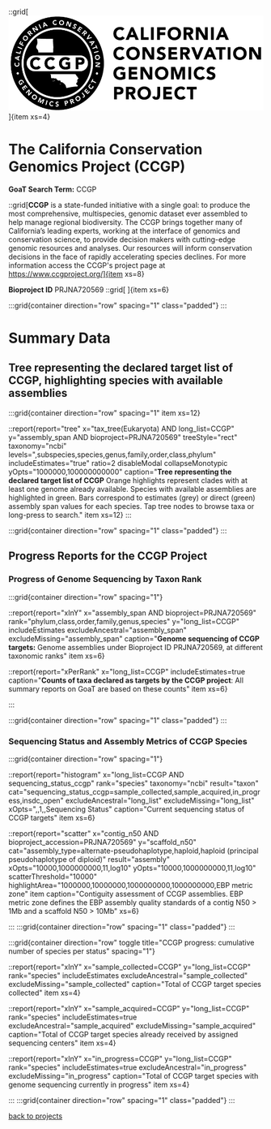 ::grid[![GoaT](/static/images/CCGP.png)]{item xs=4}

# The California Conservation Genomics Project (CCGP)

**GoaT Search Term:** CCGP

::grid[**CCGP** is a state-funded initiative with a single goal: to produce the most comprehensive, multispecies, genomic dataset ever assembled to help manage regional biodiversity. The CCGP brings together many of California’s leading experts, working at the interface of genomics and conservation science, to provide decision makers with cutting-edge genomic resources and analyses. Our resources will inform conservation decisions in the face of rapidly accelerating species declines. For more information access the CCGP's project page at https://www.ccgproject.org/]{item xs=8}

**Bioproject ID** PRJNA720569
::grid[ ]{item xs=6}

:::grid{container direction="row" spacing="1" class="padded"}
:::

# Summary Data

## Tree representing the declared target list of CCGP, highlighting species with available assemblies

:::grid{container direction="row" spacing="1" item xs=12}

::report{report="tree" x="tax_tree(Eukaryota) AND long_list=CCGP" y="assembly_span AND bioproject=PRJNA720569" treeStyle="rect" taxonomy="ncbi" levels=",subspecies,species,genus,family,order,class,phylum" includeEstimates="true" ratio=2 disableModal collapseMonotypic yOpts="1000000,100000000000" caption="**Tree representing the declared target list of CCGP** Orange highlights represent clades with at least one genome already available. Species with available assemblies are highlighted in green. Bars correspond to estimates (grey) or direct (green) assembly span values for each species. Tap tree nodes to browse taxa or long-press to search." item xs=12}
:::

:::grid{container direction="row" spacing="1" class="padded"}
:::

## Progress Reports for the CCGP Project

### Progress of Genome Sequencing by Taxon Rank

:::grid{container direction="row" spacing="1"}

::report{report="xInY" x="assembly_span AND bioproject=PRJNA720569" rank="phylum,class,order,family,genus,species" y="long_list=CCGP" includeEstimates excludeAncestral="assembly_span" excludeMissing="assembly_span" caption="**Genome sequencing of CCGP targets:** Genome assemblies under Bioproject ID PRJNA720569, at different taxonomic ranks" item xs=6}

::report{report="xPerRank" x="long_list=CCGP" includeEstimates=true caption="**Counts of taxa declared as targets by the CCGP project**: All summary reports on GoaT are based on these counts" item xs=6}

:::

:::grid{container direction="row" spacing="1" class="padded"}
:::

### Sequencing Status and Assembly Metrics of CCGP Species

:::grid{container direction="row" spacing="1"}

::report{report="histogram" x="long_list=CCGP AND sequencing_status_ccgp" rank="species" taxonomy="ncbi" result="taxon" cat="sequencing_status_ccgp=sample_collected,sample_acquired,in_progress,insdc_open" excludeAncestral="long_list" excludeMissing="long_list" xOpts=",,1,,Sequencing Status" caption="Current sequencing status of CCGP targets" item xs=6}

::report{report="scatter" x="contig_n50 AND bioproject_accession=PRJNA720569" y="scaffold_n50" cat="assembly_type=alternate-pseudohaplotype,haploid,haploid (principal pseudohaplotype of diploid)" result="assembly" xOpts="10000,1000000000,11,log10" yOpts="10000,1000000000,11,log10" scatterThreshold="10000" highlightArea="1000000,10000000,1000000000,1000000000,EBP metric zone" item caption="Contiguity assessment of CCGP assemblies. EBP metric zone defines the EBP assembly quality standards of a contig N50 > 1Mb and a scaffold N50 > 10Mb" xs=6}

:::
:::grid{container direction="row" spacing="1" class="padded"}
:::

:::grid{container direction="row" toggle title="CCGP progress: cumulative number of species per status" spacing="1"}

::report{report="xInY" x="sample_collected=CCGP" y="long_list=CCGP" rank="species" includeEstimates excludeAncestral="sample_collected" excludeMissing="sample_collected" caption="Total of CCGP target species collected" item xs=4}

::report{report="xInY" x="sample_acquired=CCGP" y="long_list=CCGP" rank="species" includeEstimates=true excludeAncestral="sample_acquired" excludeMissing="sample_acquired" caption="Total of CCGP target species already received by assigned sequencing centers" item xs=4}

::report{report="xInY" x="in_progress=CCGP" y="long_list=CCGP" rank="species" includeEstimates=true excludeAncestral="in_progress" excludeMissing="in_progress" caption="Total of CCGP target species with genome sequencing currently in progress" item xs=4}

:::
:::grid{container direction="row" spacing="1" class="padded"}
:::

[back to projects](/projects)
